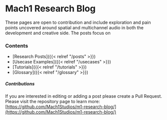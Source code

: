 # Mach1 Research Blog

These pages are open to contribution and include exploration and pain points uncovered around spatial and multichannel audio in both the development and creative side. The posts focus on 

### Contents
- [Research Posts]({{< relref "/posts" >}})
- [Usecase Examples]({{< relref "/usecases" >}})
- [Tutorials]({{< relref "/tutorials" >}})
- [Glossary]({{< relref "/glossary" >}})

##### Contributions

If you are interested in editing or adding a post please create a Pull Request. Please visit the repository page to learn more: [https://github.com/Mach1Studios/m1-research-blog/](https://github.com/Mach1Studios/m1-research-blog/)
